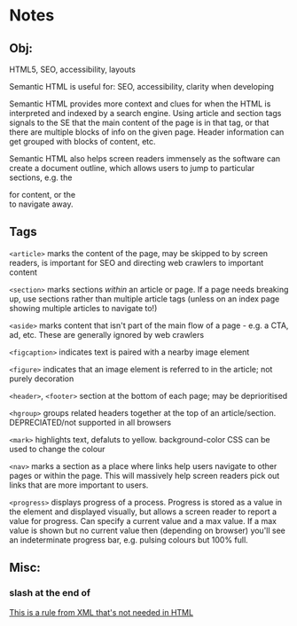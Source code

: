 # Notes

## Obj:

HTML5, SEO, accessibility, layouts

Semantic HTML is useful for: SEO, accessibility, clarity when developing

Semantic HTML provides more context and clues for when the HTML is interpreted and indexed by a search engine. Using article and section tags signals to the SE that the main content of the page is in that tag, or that there are multiple blocks of info on the given page. Header information can get grouped with blocks of content, etc.

Semantic HTML also helps screen readers immensely as the software can create a document outline, which allows users to jump to particular sections, e.g. the <article> for content, or the <nav> to navigate away.

## Tags
`<article>`
 marks the content of the page, may be skipped to by screen readers, is important for SEO and directing web crawlers to important content

`<section>` marks sections _within_ an article or page. If a page needs breaking up, use sections rather than multiple article tags (unless on an index page showing multiple articles to navigate to!)

`<aside>`
  marks content that isn't part of the main flow of a page - e.g. a CTA, ad, etc. These are generally ignored by web crawlers

`<figcaption>`
  indicates text is paired with a nearby image element

`<figure>`
  indicates that an image element is referred to in the article; not purely decoration

`<header>`, `<footer>` section at the bottom of each page; may be deprioritised

`<hgroup>` groups related headers together at the top of an article/section. DEPRECIATED/not supported in all browsers

`<mark>` highlights text, defaluts to yellow. background-color CSS can be used to change the colour

`<nav>` marks a section as a place where links help users navigate to other pages or within the page. This will massively help screen readers pick out links that are more important to users.

`<progress>` displays progress of a process. Progress is stored as a value in the element and displayed visually, but allows a screen reader to report a value for progress. Can specify a current value and a max value. If a max value is shown but no current value then (depending on browser) you'll see an indeterminate progress bar, e.g. pulsing colours but 100% full.


## Misc:

### slash at the end of <meta charset="utf-8"/>

[This is a rule from XML that's not needed in HTML](https://superuser.com/questions/1048013/why-some-metatags-have-in-the-end-and-some-dont)
